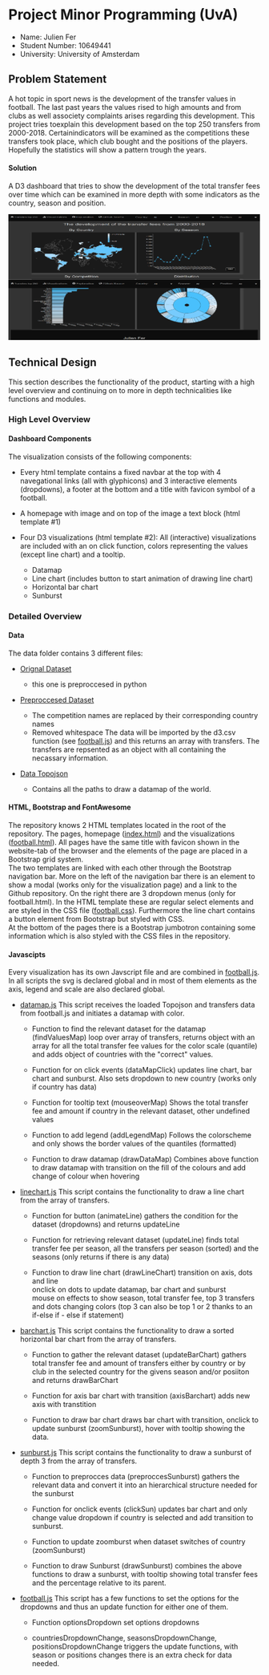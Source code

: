 # Project Minor Programming (UvA)
* Name: Julien Fer
* Student Number: 10649441
* University: University of Amsterdam


## Problem Statement
A hot topic in sport news is the development of the transfer values in
football. The last past years the values rised to high amounts and from clubs as
well associety complaints arises regarding this development. This project
tries toexplain this development based on the top 250 transfers from
2000-2018. Certainindicators will be examined as the competitions these
transfers took place, which club bought and the positions of the players.
Hopefully the statistics will show a pattern trough the years.

#### Solution
A D3 dashboard that tries to show the development of the total transfer fees over
time which can be examined in more depth with some indicators as the
country, season and position.

![](doc/screenshot_dashboard.png)

## Technical Design
This section describes the functionality of the product, starting with a high
level overview and continuing on to more in depth technicalities like functions
and modules.

### High Level Overview
#### Dashboard Components
The visualization consists of the following components:

* Every html template contains a fixed navbar at the top with 4 navegational
links (all with glyphicons) and 3 interactive elements (dropdowns), a
footer at the bottom and a title with favicon symbol of a football.

* A homepage with image and on top of the image a text block (html template #1)

* Four D3 visualizations (html template #2):
All (interactive) visualizations are included with an on click function, colors
representing the values (except line chart) and a tooltip.
  - Datamap
  - Line chart (includes button to start animation of drawing line chart)
  - Horizontal bar chart
  - Sunburst

### Detailed Overview
#### Data
The data folder contains 3 different files:

* [Orignal Dataset](data/top250-00-19.csv)
  - this one is preproccesed in python
* [Preproccesed Dataset](data/transfers250.csv)
  - The competition names are replaced by their corresponding country names
  - Removed whitespace
The data will be imported by the d3.csv function (see [football.js](scripts/football.js))
and this returns an array with transfers. The transfers are repsented as an
object with all containing the necassary information.

* [Data Topojson](data/world_countries.json)
  - Contains all the paths to draw a datamap of the world.

#### HTML, Bootstrap and FontAwesome
The repository knows 2 HTML templates located in the root of the repository. The
pages, homepage ([index.html](index.html)) and the visualizations
([football.html](football.html)). All pages have the same title with favicon shown
in the website-tab of the browser and the elements of the page are placed in a
Bootstrap grid system.
<br>
The two templates are linked with each other through the Bootstrap navigation
bar. More on the left of the navigation bar there is an element to show a modal
(works only for the visualization page) and a link to the Github repository.
On the right there are 3 dropdown menus (only for football.html). In the HTML
template these are regular select elements and are styled in the CSS file
([football.css](stylesheets/football.css)). Furthermore the line chart contains a
button element from Bootstrap but styled with CSS. <br> At the bottom of the pages
there is a Bootstrap jumbotron containing some information which is also styled
with the CSS files in the repository.

#### Javascipts
Every visualization has its own Javscript file and are combined in
[football.js](scripts/football.js). In all scripts the svg is declared global
and in most of them elements as the axis, legend and scale are also declared
global.

* [datamap.js](scripts/datamap.js)
This script receives the loaded Topojson and transfers data from football.js
and initiates a datamap with color.

  - Function to find the relevant dataset for the datamap (findValuesMap)
    loop over array of transfers, returns object with an array for all the
    total transfer fee values for the color scale (quantile) and adds object of
    countries with the "correct" values.

  - Function for on click events (dataMapClick)
    updates line chart, bar chart and sunburst. Also sets dropdown to new country
    (works only if country has data)

  - Function for tooltip text (mouseoverMap)
    Shows the total transfer fee and amount if country in the relevant dataset,
    other undefined values

  - Function to add legend (addLegendMap)
    Follows the colorscheme and only shows the border values of the quantiles
    (formatted)

  - Function to draw datamap (drawDataMap)
    Combines above function to draw datamap with transition on the fill of the
    colours and add change of colour when hovering

* [linechart.js](scripts/linechart.js)
This script contains the functionality to draw a line chart from the array
of transfers.

  - Function for button (animateLine)
    gathers the condition for the dataset (dropdowns) and returns updateLine

  - Function for retrieving relevant dataset (updateLine)
    finds total transfer fee per season, all the transfers per season (sorted)
    and the seasons (only returns if there is any data)

  - Function to draw line chart (drawLineChart)
    transition on axis, dots and line <br>
    onclick on dots to update datamap, bar chart and sunburst <br>
    mouse on effects to show season, total transfer fee, top 3 transfers
    and dots changing colors (top 3 can also be top 1 or 2 thanks to
    an if-else if - else if statement)

* [barchart.js](scripts/barchart.js)
This script contains the functionality to draw a sorted horizontal bar chart from
the array of transfers.

  - Function to gather the relevant dataset (updateBarChart)
    gathers total transfer fee and amount of transfers either by country or by
    club in the selected country for the givens season and/or posiiton and
    returns drawBarChart

  - Function for axis bar chart with transition (axisBarchart)
    adds new axis with transtition

  - Function to draw bar chart
    draws bar chart with transition, onclick to update sunburst (zoomSunburst),
    hover with tooltip showing the data.

* [sunburst.js](scripts/sunburst.js)
This script contains the functionality to draw a sunburst of depth 3 from
the array of transfers.

  - Function to preprocces data (preproccesSunburst)
    gathers the relevant data and convert it into an hierarchical structure
    needed for the sunburst

  - Function for onclick events (clickSun)
    updates bar chart and only change value dropdown if country is selected
    and add transition to sunburst.

  - Function to update zoomburst when dataset switches of country (zoomSunburst)

  - Function to draw Sunburst (drawSunburst)
    combines the above functions to draw a sunburst, with tooltip showing total
    transfer fees and the percentage relative to its parent.

* [football.js](scripts/football.js)
This script has a few functions to set the options for the dropdowns and thus an
update function for either one of them.

  - Function optionsDropdown
    set options dropdowns

  - countriesDropdownChange, seasonsDropdownChange, positionsDropdownChange
    triggers the update functions, with season or positions changes there is an
    extra check for data needed.  
